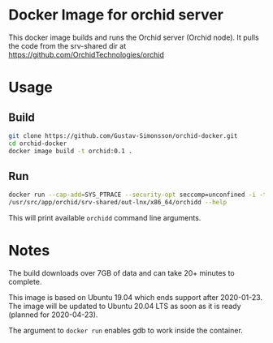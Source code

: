 # Docker Image for orchid server

This docker image builds and runs the Orchid server (Orchid node).  It pulls the code from the srv-shared dir at https://github.com/OrchidTechnologies/orchid

# Usage

## Build
```bash
git clone https://github.com/Gustav-Simonsson/orchid-docker.git
cd orchid-docker
docker image build -t orchid:0.1 .
```
## Run

```bash
docker run --cap-add=SYS_PTRACE --security-opt seccomp=unconfined -i -t orchid:0.1 /bin/bash
/usr/src/app/orchid/srv-shared/out-lnx/x86_64/orchidd --help
```

This will print available `orchidd` command line arguments.

# Notes

The build downloads over 7GB of data and can take 20+ minutes to complete.

This image is based on Ubuntu 19.04 which ends support after 2020-01-23.  The image will be updated to Ubuntu 20.04 LTS as soon as it is ready (planned for 2020-04-23).

The argument to `docker run` enables gdb to work inside the container.

